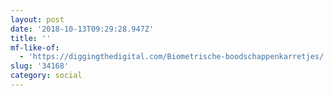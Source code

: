 ```yaml
---
layout: post
date: '2018-10-13T09:29:28.947Z'
title: ''
mf-like-of:
  - 'https://diggingthedigital.com/Biometrische-boodschappenkarretjes/'
slug: '34168'
category: social
---
```


